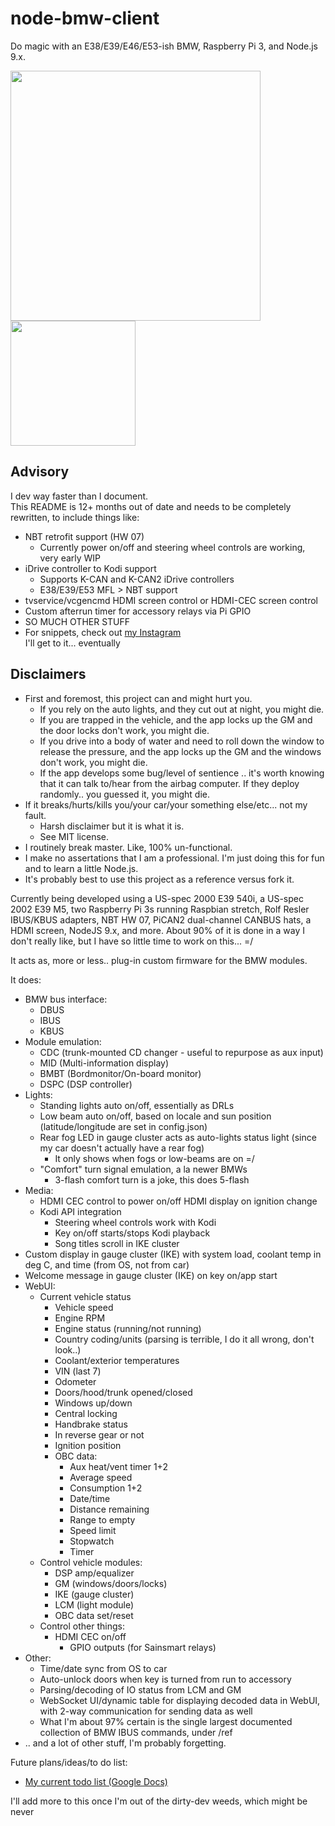 # node-bmw-client
Do magic with an E38/E39/E46/E53-ish BMW, Raspberry Pi 3, and Node.js 9.x.  

<img src="https://scontent-ort2-1.cdninstagram.com/vp/2676221027a5b7ec3d03cbd2ea9ea186/5B3BA3C1/t51.2885-15/e35/28157425_885385814964454_2616694797724811264_n.jpg" width="400">
<img src="https://darksky.net/dev/img/attribution/poweredby-oneline.png" width="200">  


## Advisory
I dev way faster than I document.  
This README is 12+ months out of date and needs to be completely rewritten, to include things like:
* NBT retrofit support (HW 07)
  * Currently power on/off and steering wheel controls are working, very early WIP
* iDrive controller to Kodi support
  * Supports K-CAN and K-CAN2 iDrive controllers
  * E38/E39/E53 MFL > NBT support
* tvservice/vcgencmd HDMI screen control or HDMI-CEC screen control
* Custom afterrun timer for accessory relays via Pi GPIO
* SO MUCH OTHER STUFF
* For snippets, check out <a href="https://www.instagram.com/hotgarbagellc/">my Instagram</a>  
I'll get to it... eventually  

## Disclaimers
* First and foremost, this project can and might hurt you.
  * If you rely on the auto lights, and they cut out at night, you might die.
  * If you are trapped in the vehicle, and the app locks up the GM and the door locks don't work, you might die.
  * If you drive into a body of water and need to roll down the window to release the pressure, and the app locks up the GM and the windows don't work, you might die.
  * If the app develops some bug/level of sentience .. it's worth knowing that it can talk to/hear from the airbag computer. If they deploy randomly.. you guessed it, you might die.
* If it breaks/hurts/kills you/your car/your something else/etc... not my fault.
  * Harsh disclaimer but it is what it is.
  * See MIT license.
* I routinely break master. Like, 100% un-functional.
* I make no assertations that I am a professional. I'm just doing this for fun and to learn a little Node.js.
* It's probably best to use this project as a reference versus fork it.

Currently being developed using a US-spec 2000 E39 540i, a US-spec 2002 E39 M5, two Raspberry Pi 3s running Raspbian stretch, Rolf Resler IBUS/KBUS adapters, NBT HW 07, PiCAN2 dual-channel CANBUS hats, a HDMI screen, NodeJS 9.x, and more.
About 90% of it is done in a way I don't really like, but I have so little time to work on this... =/

It acts as, more or less.. plug-in custom firmware for the BMW modules.

It does:
* BMW bus interface:
  * DBUS
  * IBUS
  * KBUS
* Module emulation:
  * CDC (trunk-mounted CD changer - useful to repurpose as aux input)
  * MID (Multi-information display)
  * BMBT (Bordmonitor/On-board monitor)
  * DSPC (DSP controller)
* Lights:
  * Standing lights auto on/off, essentially as DRLs
  * Low beam auto on/off, based on locale and sun position (latitude/longitude are set in config.json)
  * Rear fog LED in gauge cluster acts as auto-lights status light (since my car doesn't actually have a rear fog)
    * It only shows when fogs or low-beams are on =/
  * "Comfort" turn signal emulation, a la newer BMWs
    * 3-flash comfort turn is a joke, this does 5-flash
* Media:
  * HDMI CEC control to power on/off HDMI display on ignition change
  * Kodi API integration
    * Steering wheel controls work with Kodi
    * Key on/off starts/stops Kodi playback
    * Song titles scroll in IKE cluster
* Custom display in gauge cluster (IKE) with system load, coolant temp in deg C, and time (from OS, not from car)
* Welcome message in gauge cluster (IKE) on key on/app start
* WebUI:
  * Current vehicle status
    * Vehicle speed
    * Engine RPM
    * Engine status (running/not running)
    * Country coding/units (parsing is terrible, I do it all wrong, don't look..)
    * Coolant/exterior temperatures
    * VIN (last 7)
    * Odometer
    * Doors/hood/trunk opened/closed
    * Windows up/down
    * Central locking
    * Handbrake status
    * In reverse gear or not
    * Ignition position
    * OBC data:
      * Aux heat/vent timer 1+2
      * Average speed
      * Consumption 1+2
      * Date/time
      * Distance remaining
      * Range to empty
      * Speed limit
      * Stopwatch
      * Timer
  * Control vehicle modules:
    * DSP amp/equalizer
    * GM (windows/doors/locks)
    * IKE (gauge cluster)
    * LCM (light module)
    * OBC data set/reset
  * Control other things:
    * HDMI CEC on/off
		* GPIO outputs (for Sainsmart relays)
* Other:
  * Time/date sync from OS to car
  * Auto-unlock doors when key is turned from run to accessory
  * Parsing/decoding of IO status from LCM and GM
  * WebSocket UI/dynamic table for displaying decoded data in WebUI, with 2-way communication for sending data as well
  * What I'm about 97% certain is the single largest documented collection of BMW IBUS commands, under /ref 
* .. and a lot of other stuff, I'm probably forgetting.

Future plans/ideas/to do list:
* [My current todo list (Google Docs)](https://docs.google.com/document/d/18HyEHyixTG1MqpJNxdOfWh4I4G5pGTjdKz1ye05hFMA/edit?usp=sharing)

I'll add more to this once I'm out of the dirty-dev weeds, which might be never
